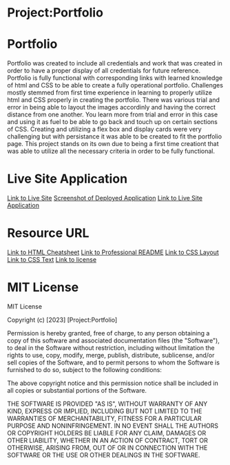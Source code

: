 # Project:Portfolio

# Portfolio 
 Portfolio was created to include all credentials and work that was created in order to have a proper display of all credentials for future reference. Portfolio is fully functional with corresponding links with learned knowledge of html and CSS to be able to create a fully operational portfolio. Challenges mostly stemmed from first time experience in learning to properly utilize html and CSS properly in creating the portfolio. There was various trial and error in being able to layout the images accordinly and having the correct distance from one another. You learn more from trial and error in this case and using it as fuel to be able to go back and touch up on certain sections of CSS. Creating and utilizing a flex box and display cards were very challenging but with persistance it was able to be created to fit the portfolio page. This project stands on its own due to being a first time creationt that was able to utilize all the necessary criteria in order to be fully functional.



# Live Site Application
[Link to Live Site]()
[Screenshot of Deployed Application](./assets/Images/ProjectPortfolio.jpg)
[Link to Live Site Application](https://artvargas.github.io/week2portfolioproject/)







# Resource URL
[Link to HTML Cheatsheet](https://coding-boot-camp.github.io/full-stack/html/html-cheatsheet)
[Link to Professional README](https://coding-boot-camp.github.io/full-stack/github/professional-readme-guide)
[Link to CSS Layout](https://www.w3schools.com/css/css_website_layout.asp)
[Link to CSS Text](https://www.w3schools.com/css/css_text.asp)
[Link to license](https://choosealicense.com/licenses/mit/)


# MIT License

MIT License

Copyright (c) [2023] [Project:Portfolio]

Permission is hereby granted, free of charge, to any person obtaining a copy
of this software and associated documentation files (the "Software"), to deal
in the Software without restriction, including without limitation the rights
to use, copy, modify, merge, publish, distribute, sublicense, and/or sell
copies of the Software, and to permit persons to whom the Software is
furnished to do so, subject to the following conditions:

The above copyright notice and this permission notice shall be included in all
copies or substantial portions of the Software.

THE SOFTWARE IS PROVIDED "AS IS", WITHOUT WARRANTY OF ANY KIND, EXPRESS OR
IMPLIED, INCLUDING BUT NOT LIMITED TO THE WARRANTIES OF MERCHANTABILITY,
FITNESS FOR A PARTICULAR PURPOSE AND NONINFRINGEMENT. IN NO EVENT SHALL THE
AUTHORS OR COPYRIGHT HOLDERS BE LIABLE FOR ANY CLAIM, DAMAGES OR OTHER
LIABILITY, WHETHER IN AN ACTION OF CONTRACT, TORT OR OTHERWISE, ARISING FROM,
OUT OF OR IN CONNECTION WITH THE SOFTWARE OR THE USE OR OTHER DEALINGS IN THE
SOFTWARE.
